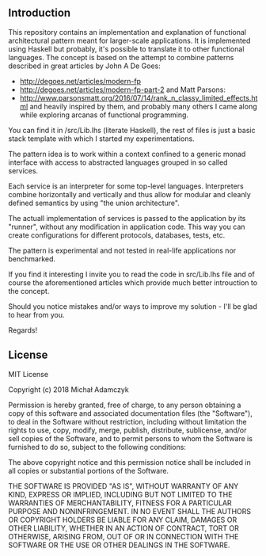 ## Introduction

This repository contains an implementation and explanation of functional architectural pattern
meant for larger-scale applications.
It is implemented using Haskell but probably, it's possible to translate it to other functional
languages.
The concept is based on the attempt to combine patterns described in great articles
by John A De Goes:  
- http://degoes.net/articles/modern-fp
- http://degoes.net/articles/modern-fp-part-2
and Matt Parsons:  
- http://www.parsonsmatt.org/2016/07/14/rank_n_classy_limited_effects.html
and heavily inspired by them, and probably many others I came along while exploring
arcanas of functional programming.

You can find it in /src/Lib.lhs (literate Haskell), the rest of files is just
a basic stack template with which I started my experimentations.

The pattern idea is to work within a context confined to a generic monad interface
with access to abstracted languages grouped in so called services.

Each service is an interpreter for some top-level languages. Interpreters combine
horizontally and vertically and thus allow for modular and cleanly defined semantics
by using "the union architecture".

The actuall implementation of services is passed to the application by its "runner",
without any modification in application code. This way you can create configurations
for different protocols, databases, tests, etc.

The pattern is experimental and not tested in real-life applications nor benchmarked.

If you find it interesting I invite you to read the code in src/Lib.lhs file
and of course the aforementioned articles which provide much better introuction to the concept.

Should you notice mistakes and/or ways to improve my solution - I'll be glad to hear
from you.

Regards!

## License

MIT License

Copyright (c) 2018 Michał Adamczyk

Permission is hereby granted, free of charge, to any person obtaining a copy
of this software and associated documentation files (the "Software"), to deal
in the Software without restriction, including without limitation the rights
to use, copy, modify, merge, publish, distribute, sublicense, and/or sell
copies of the Software, and to permit persons to whom the Software is
furnished to do so, subject to the following conditions:

The above copyright notice and this permission notice shall be included in all
copies or substantial portions of the Software.

THE SOFTWARE IS PROVIDED "AS IS", WITHOUT WARRANTY OF ANY KIND, EXPRESS OR
IMPLIED, INCLUDING BUT NOT LIMITED TO THE WARRANTIES OF MERCHANTABILITY,
FITNESS FOR A PARTICULAR PURPOSE AND NONINFRINGEMENT. IN NO EVENT SHALL THE
AUTHORS OR COPYRIGHT HOLDERS BE LIABLE FOR ANY CLAIM, DAMAGES OR OTHER
LIABILITY, WHETHER IN AN ACTION OF CONTRACT, TORT OR OTHERWISE, ARISING FROM,
OUT OF OR IN CONNECTION WITH THE SOFTWARE OR THE USE OR OTHER DEALINGS IN THE
SOFTWARE.
